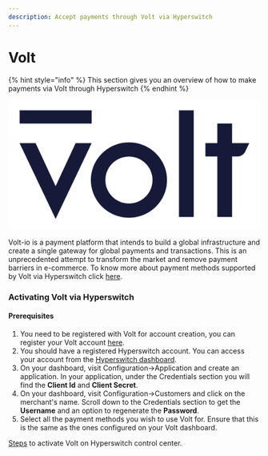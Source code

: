 ```yaml
---
description: Accept payments through Volt via Hyperswitch
---
```


# Volt

{% hint style="info" %}
This section gives you an overview of how to make payments via Volt through Hyperswitch
{% endhint %}

<img src="../../../.gitbook/assets/Volt-Logo (1).png" alt="logo_discord" data-size="original">

Volt-io is a payment platform that intends to build a global infrastructure and create a single gateway for global payments and transactions. This is an unprecedented attempt to transform the market and remove payment barriers in e-commerce. To know more about payment methods supported by Volt via Hyperswitch click [here](https://www.volt.io/demo/).

### Activating Volt via Hyperswitch

#### Prerequisites

1. You need to be registered with Volt for account creation, you can register your Volt account [here](https://www.clubprophet.com/products---prophetpay).
2. You should have a registered Hyperswitch account. You can access your account from the [Hyperswitch dashboard](https://app.hyperswitch.io/).
3. On your dashboard, visit Configuration->Application and create an application. In your application, under the Credentials section you will find the **Client Id** and **Client Secret**.
4. On your dashboard, visit Configuration->Customers and click on the merchant's name. Scroll down to the Credentials section to get the **Username** and an option to regenerate the **Password**.
5. Select all the payment methods you wish to use Volt for. Ensure that this is the same as the ones configured on your Volt dashboard.

[Steps](https://docs.hyperswitch.io/hyperswitch-cloud/connectors/activate-connector-on-hyperswitch) to activate Volt on Hyperswitch control center.
